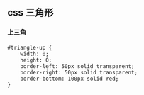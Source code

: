 ## css 三角形

#### 上三角
	#triangle-up {
    	width: 0;
    	height: 0;
    	border-left: 50px solid transparent;
    	border-right: 50px solid transparent;
    	border-bottom: 100px solid red;
	}